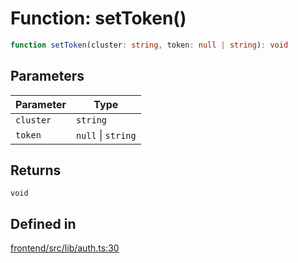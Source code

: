 # Function: setToken()

```ts
function setToken(cluster: string, token: null | string): void
```

## Parameters

| Parameter | Type |
| ------ | ------ |
| `cluster` | `string` |
| `token` | `null` \| `string` |

## Returns

`void`

## Defined in

[frontend/src/lib/auth.ts:30](https://github.com/headlamp-k8s/headlamp/blob/2481a1c9f2b4a69a9320466e7a455215b14b97b0/frontend/src/lib/auth.ts#L30)
